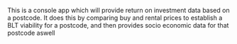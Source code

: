 This is a console app which will provide return on investment data based on a postcode. It does this by comparing buy and rental prices to establish a BLT viability for a postcode, and then provides socio economic data for that postcode aswell
